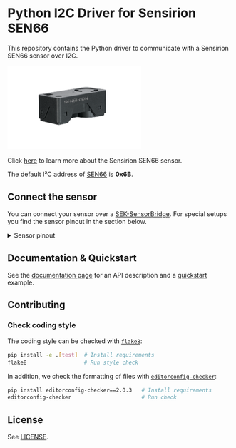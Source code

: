 # Python I2C Driver for Sensirion SEN66

This repository contains the Python driver to communicate with a Sensirion SEN66 sensor over I2C.

<img src="https://raw.githubusercontent.com/Sensirion/python-i2c-sen66/master/images/sen6x.png"
    width="300px" alt="SEN66 picture">


Click [here](https://sensirion.com/sen6x-air-quality-sensor-platform) to learn more about the Sensirion SEN66 sensor.



The default I²C address of [SEN66](https://www.sensirion.com/products/catalog/SEN66) is **0x6B**.



## Connect the sensor

You can connect your sensor over a [SEK-SensorBridge](https://developer.sensirion.com/product-support/sek-sensorbridge/).
For special setups you find the sensor pinout in the section below.

<details><summary>Sensor pinout</summary>
<p>
<img src="https://raw.githubusercontent.com/Sensirion/python-i2c-sen66/master/images/sen6x-pinout.png"
     width="300px" alt="sensor wiring picture">

| *Pin* | *Cable Color* | *Name* | *Description*  | *Comments* |
|-------|---------------|:------:|----------------|------------|
| 1 | red | VDD | Supply Voltage | 3.3V ±5%
| 2 | black | GND | Ground |
| 3 | green | SDA | I2C: Serial data input / output | TTL 5V compatible
| 4 | yellow | SCL | I2C: Serial clock input | TTL 5V compatible
| 5 |  | GND | Ground | Do not connect (Pins 2 and 5 are connected internally)
| 6 |  | VDD | Supply Voltage | Do not connect (Pins 1 and 6 are connected internally)


</p>
</details>


## Documentation & Quickstart

See the [documentation page](https://sensirion.github.io/python-i2c-sen66) for an API description and a
[quickstart](https://sensirion.github.io/python-i2c-sen66/execute-measurements.html) example.


## Contributing

### Check coding style

The coding style can be checked with [`flake8`](http://flake8.pycqa.org/):

```bash
pip install -e .[test]  # Install requirements
flake8                  # Run style check
```

In addition, we check the formatting of files with
[`editorconfig-checker`](https://editorconfig-checker.github.io/):

```bash
pip install editorconfig-checker==2.0.3   # Install requirements
editorconfig-checker                      # Run check
```

## License

See [LICENSE](LICENSE).
